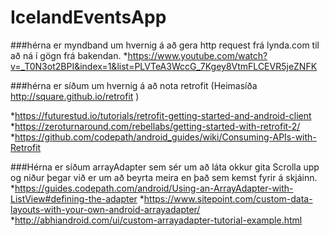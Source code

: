 # IcelandEventsApp


###hérna er myndband um hvernig á að gera http request frá lynda.com til að ná í gögn frá bakendan.
  *https://www.youtube.com/watch?v=_T0N3ot2BPI&index=1&list=PLVTeA3WccG_7Kgey8VtmFLCEVR5jeZNFK

###hérna er síðum um hvernig á að nota retrofit (Heimasíða http://square.github.io/retrofit  )

  *https://futurestud.io/tutorials/retrofit-getting-started-and-android-client
  *https://zeroturnaround.com/rebellabs/getting-started-with-retrofit-2/
  *https://github.com/codepath/android_guides/wiki/Consuming-APIs-with-Retrofit

###Hérna er síðum arrayAdapter sem sér um að láta okkur gita Scrolla upp og niður þegar við er um að beyrta meira en það sem kemst fyrir á skjáinn.
  *https://guides.codepath.com/android/Using-an-ArrayAdapter-with-ListView#defining-the-adapter 
  *https://www.sitepoint.com/custom-data-layouts-with-your-own-android-arrayadapter/
  *http://abhiandroid.com/ui/custom-arrayadapter-tutorial-example.html
